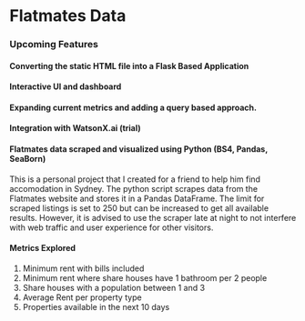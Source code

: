 # Flatmates Data

### Upcoming Features
#### Converting the static HTML file into a Flask Based Application
#### Interactive UI and dashboard
#### Expanding current metrics and adding a query based approach.
#### Integration with WatsonX.ai (trial)


#### Flatmates data scraped and visualized using Python (BS4, Pandas, SeaBorn)

This is a personal project that I created for a friend to help him find accomodation in Sydney. The python script scrapes data from the Flatmates website and stores it in a Pandas DataFrame. The limit for scraped listings is set to 250 but can be increased to get all available results. However, it is advised to use the scraper late at night to not interfere with web traffic and user experience for other visitors.

#### Metrics Explored

1. Minimum rent with bills included
2. Minimum rent where share houses have 1 bathroom per 2 people
3. Share houses with a population between 1 and 3
4. Average Rent per property type
5. Properties available in the next 10 days

